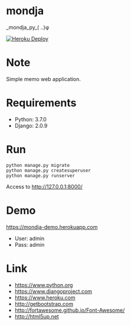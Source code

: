 # mondja
\_mondja\_py\_( ..)φ

[![Heroku Deploy](https://www.herokucdn.com/deploy/button.png)](https://heroku.com/deploy?template=https://github.com/y-tsutsu/mondja)

# Note
Simple memo web application.

# Requirements
* Python: 3.7.0
* Django: 2.0.9

# Run
```
python manage.py migrate
python manage.py createsuperuser
python manage.py runserver
```
Access to http://127.0.0.1:8000/

# Demo
https://mondja-demo.herokuapp.com
* User: admin
* Pass: admin

# Link
* https://www.python.org
* https://www.djangoproject.com
* https://www.heroku.com
* http://getbootstrap.com
* http://fortawesome.github.io/Font-Awesome/
* http://html5up.net
